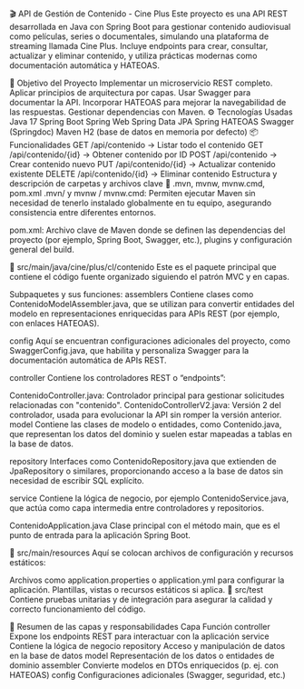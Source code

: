 🎬 API de Gestión de Contenido - Cine Plus
Este proyecto es una API REST desarrollada en Java con Spring Boot para gestionar contenido audiovisual como películas, series o documentales, simulando una plataforma de streaming llamada Cine Plus. Incluye endpoints para crear, consultar, actualizar y eliminar contenido, y utiliza prácticas modernas como documentación automática y HATEOAS.

🚀 Objetivo del Proyecto
Implementar un microservicio REST completo.
Aplicar principios de arquitectura por capas.
Usar Swagger para documentar la API.
Incorporar HATEOAS para mejorar la navegabilidad de las respuestas.
Gestionar dependencias con Maven.
⚙️ Tecnologías Usadas
Java 17
Spring Boot
Spring Web
Spring Data JPA
Spring HATEOAS
Swagger (Springdoc)
Maven
H2 (base de datos en memoria por defecto)
📦 Funcionalidades
GET /api/contenido → Listar todo el contenido
GET /api/contenido/{id} → Obtener contenido por ID
POST /api/contenido → Crear contenido nuevo
PUT /api/contenido/{id} → Actualizar contenido existente
DELETE /api/contenido/{id} → Eliminar contenido
Estructura y descripción de carpetas y archivos clave
📁 .mvn, mvnw, mvnw.cmd, pom.xml
.mvn/ y mvnw / mvnw.cmd:
Permiten ejecutar Maven sin necesidad de tenerlo instalado globalmente en tu equipo, asegurando consistencia entre diferentes entornos.

pom.xml:
Archivo clave de Maven donde se definen las dependencias del proyecto (por ejemplo, Spring Boot, Swagger, etc.), plugins y configuración general del build.

📁 src/main/java/cine/plus/cl/contenido
Este es el paquete principal que contiene el código fuente organizado siguiendo el patrón MVC y en capas.

Subpaquetes y sus funciones:
assemblers
Contiene clases como ContenidoModelAssembler.java, que se utilizan para convertir entidades del modelo en representaciones enriquecidas para APIs REST (por ejemplo, con enlaces HATEOAS).

config
Aquí se encuentran configuraciones adicionales del proyecto, como SwaggerConfig.java, que habilita y personaliza Swagger para la documentación automática de APIs REST.

controller
Contiene los controladores REST o “endpoints”:

ContenidoController.java: Controlador principal para gestionar solicitudes relacionadas con "contenido".
ContenidoControllerV2.java: Versión 2 del controlador, usada para evolucionar la API sin romper la versión anterior.
model
Contiene las clases de modelo o entidades, como Contenido.java, que representan los datos del dominio y suelen estar mapeadas a tablas en la base de datos.

repository
Interfaces como ContenidoRepository.java que extienden de JpaRepository o similares, proporcionando acceso a la base de datos sin necesidad de escribir SQL explícito.

service
Contiene la lógica de negocio, por ejemplo ContenidoService.java, que actúa como capa intermedia entre controladores y repositorios.

ContenidoApplication.java
Clase principal con el método main, que es el punto de entrada para la aplicación Spring Boot.

📁 src/main/resources
Aquí se colocan archivos de configuración y recursos estáticos:

Archivos como application.properties o application.yml para configurar la aplicación.
Plantillas, vistas o recursos estáticos si aplica.
📁 src/test
Contiene pruebas unitarias y de integración para asegurar la calidad y correcto funcionamiento del código.

📌 Resumen de las capas y responsabilidades
Capa	Función
controller	Expone los endpoints REST para interactuar con la aplicación
service	Contiene la lógica de negocio
repository	Acceso y manipulación de datos en la base de datos
model	Representación de los datos o entidades de dominio
assembler	Convierte modelos en DTOs enriquecidos (p. ej. con HATEOAS)
config	Configuraciones adicionales (Swagger, seguridad, etc.)
